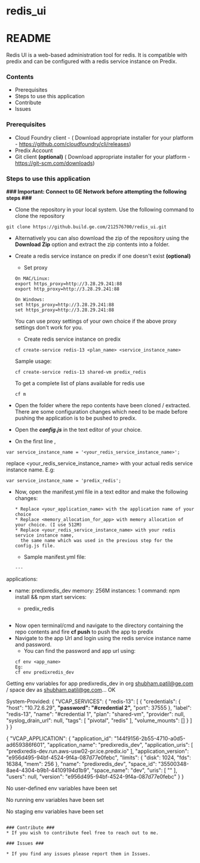 # redis_ui
# README #

Redis UI is a web-based administration tool for redis. It is compatible with predix and can be configured with a redis service instance on Predix.

### Contents ###

* Prerequisites
* Steps to use this application
* Contribute
* Issues

### Prerequisites ###

* Cloud Foundry client - ( Download appropriate installer for your platform - https://github.com/cloudfoundry/cli/releases) 
* Predix Account
* Git client **(optional)** ( Download appropriate installer for your platform - https://git-scm.com/downloads)

### Steps to use this application ###
**### Important: Connect to GE Network before attempting the following steps ###**



* Clone the repository in your local system. Use the following command to clone the repository
```
git clone https://github.build.ge.com/212576700/redis_ui.git
```


* Alternatively you can also download the zip of the repository using the **Download Zip** option and extract the zip contents into a folder.
* Create a redis service instance on predix if one doesn't exist **(optional)**

  * Set proxy
  ```
  On MAC/Linux:
  export https_proxy=http://3.28.29.241:88
  export http_proxy=http://3.28.29.241:88
  
  On Windows:
  set https_proxy=http://3.28.29.241:88
  set https_proxy=http://3.28.29.241:88
  ```
  You can use proxy settings of your own choice if the above proxy settings don't work for you.
  
  * Create redis service instance on predix 
  ```
  cf create-service redis-13 <plan_name> <service_instance_name>
  ```
  Sample usage:
  ```
  cf create-service redis-13 shared-vm predix_redis
  ```
  To get a complete list of plans available for redis use 
  ```
  cf m
  ```
* Open the folder where the repo contents have been cloned / extracted. There are some configuration changes which need to be made before pushing the application is to be pushed to predix.
* Open the ***config.js*** in the text editor of your choice.
* On the first line ,
```
var service_instance_name = '<your_redis_service_instance_name>';
```
replace <your_redis_service_instance_name> with your actual redis service instance name. E.g:
```
var service_instance_name = 'predix_redis';
```
* Now, open the manifest.yml file in a text editor and make the following changes:
  ```
  * Replace <your_application_name> with the application name of your choice
  * Replace <memory_allocation_for_app> with memory allocation of your choice. (I use 512M)
  * Replace <your_redis_service_instance_name> with your redis service instance name, 
    the same name which was used in the previous step for the config.js file.
  ```
  * Sample manifest.yml file:
  ```
  ---
applications:
- name: predixredis_dev
  memory: 256M
  instances: 1
  command: npm install && npm start
  services:
  - predix_redis

  ```
* Now open terminal/cmd and navigate to the directory containing the repo contents and fire **cf push** to push the app to predix
* Navigate to the app Url and login using the redis service instance name and password.
  * You can find the password and app url using:
  ```
  cf env <app_name>
  Eg: 
  cf env predixredis_dev
Getting env variables for app predixredis_dev in org shubham.patil@ge.com / space dev as shubham.patil@ge.com...
OK

System-Provided:
{
 "VCAP_SERVICES": {
  "redis-13": [
   {
    "credentials": {
     "host": "10.72.6.29",
     **"password": "<your password will be here>#credential 2",**
     "port": 37555
    },
    "label": "redis-13",
    "name": "<redis-service-instance-name>#credential 1",
    "plan": "shared-vm",
    "provider": null,
    "syslog_drain_url": null,
    "tags": [
     "pivotal",
     "redis"
    ],
    "volume_mounts": []
   }
  ]
 }
}

{
 "VCAP_APPLICATION": {
  "application_id": "144f9156-2b55-4710-a0d5-ad659386f601",
  "application_name": "predixredis_dev",
  "application_uris": [
   "predixredis-dev.run.aws-usw02-pr.ice.predix.io"
  ],
  "application_version": "e956d495-94bf-4524-9f4a-087d77e0febc",
  "limits": {
   "disk": 1024,
   "fds": 16384,
   "mem": 256
  },
  "name": "predixredis_dev",
  "space_id": "35500348-8ae4-4304-b9b1-44109194d1b9",
  "space_name": "dev",
  "uris": [
   "<app url will be here>"
  ],
  "users": null,
  "version": "e956d495-94bf-4524-9f4a-087d77e0febc"
 }
}

No user-defined env variables have been set

No running env variables have been set

No staging env variables have been set

  ```
  
### Contribute ###
* If you wish to contribute feel free to reach out to me.

### Issues ###

* If you find any issues please report them in Issues.
